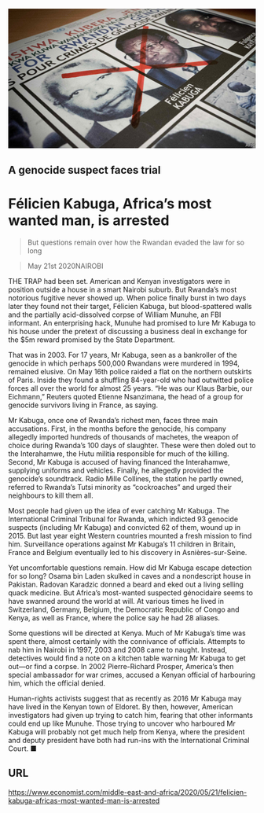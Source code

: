 ![](./images/20200523_MAP502.jpg)

## A genocide suspect faces trial

# Félicien Kabuga, Africa’s most wanted man, is arrested

> But questions remain over how the Rwandan evaded the law for so long

> May 21st 2020NAIROBI

THE TRAP had been set. American and Kenyan investigators were in position outside a house in a smart Nairobi suburb. But Rwanda’s most notorious fugitive never showed up. When police finally burst in two days later they found not their target, Félicien Kabuga, but blood-spattered walls and the partially acid-dissolved corpse of William Munuhe, an FBI informant. An enterprising hack, Munuhe had promised to lure Mr Kabuga to his house under the pretext of discussing a business deal in exchange for the $5m reward promised by the State Department.

That was in 2003. For 17 years, Mr Kabuga, seen as a bankroller of the genocide in which perhaps 500,000 Rwandans were murdered in 1994, remained elusive. On May 16th police raided a flat on the northern outskirts of Paris. Inside they found a shuffling 84-year-old who had outwitted police forces all over the world for almost 25 years. “He was our Klaus Barbie, our Eichmann,” Reuters quoted Etienne Nsanzimana, the head of a group for genocide survivors living in France, as saying.

Mr Kabuga, once one of Rwanda’s richest men, faces three main accusations. First, in the months before the genocide, his company allegedly imported hundreds of thousands of machetes, the weapon of choice during Rwanda’s 100 days of slaughter. These were then doled out to the Interahamwe, the Hutu militia responsible for much of the killing. Second, Mr Kabuga is accused of having financed the Interahamwe, supplying uniforms and vehicles. Finally, he allegedly provided the genocide’s soundtrack. Radio Mille Collines, the station he partly owned, referred to Rwanda’s Tutsi minority as “cockroaches” and urged their neighbours to kill them all.

Most people had given up the idea of ever catching Mr Kabuga. The International Criminal Tribunal for Rwanda, which indicted 93 genocide suspects (including Mr Kabuga) and convicted 62 of them, wound up in 2015. But last year eight Western countries mounted a fresh mission to find him. Surveillance operations against Mr Kabuga’s 11 children in Britain, France and Belgium eventually led to his discovery in Asnières-sur-Seine.

Yet uncomfortable questions remain. How did Mr Kabuga escape detection for so long? Osama bin Laden skulked in caves and a nondescript house in Pakistan. Radovan Karadzic donned a beard and eked out a living selling quack medicine. But Africa’s most-wanted suspected génocidaire seems to have swanned around the world at will. At various times he lived in Switzerland, Germany, Belgium, the Democratic Republic of Congo and Kenya, as well as France, where the police say he had 28 aliases.

Some questions will be directed at Kenya. Much of Mr Kabuga’s time was spent there, almost certainly with the connivance of officials. Attempts to nab him in Nairobi in 1997, 2003 and 2008 came to naught. Instead, detectives would find a note on a kitchen table warning Mr Kabuga to get out—or find a corpse. In 2002 Pierre-Richard Prosper, America’s then special ambassador for war crimes, accused a Kenyan official of harbouring him, which the official denied.

Human-rights activists suggest that as recently as 2016 Mr Kabuga may have lived in the Kenyan town of Eldoret. By then, however, American investigators had given up trying to catch him, fearing that other informants could end up like Munuhe. Those trying to uncover who harboured Mr Kabuga will probably not get much help from Kenya, where the president and deputy president have both had run-ins with the International Criminal Court. ■

## URL

https://www.economist.com/middle-east-and-africa/2020/05/21/felicien-kabuga-africas-most-wanted-man-is-arrested
